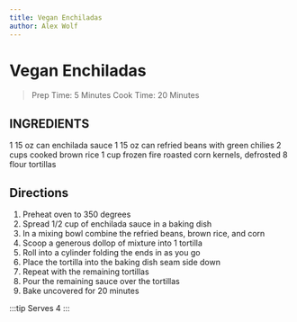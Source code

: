 ```yaml
---
title: Vegan Enchiladas
author: Alex Wolf
---
```

# Vegan Enchiladas

> Prep Time: 5 Minutes
> Cook Time: 20 Minutes

## INGREDIENTS

1 15 oz can enchilada sauce
1 15 oz can refried beans with green chilies
2 cups cooked brown rice
1 cup frozen fire roasted corn kernels, defrosted
8 flour tortillas

## Directions

1. Preheat oven to 350 degrees
2. Spread 1/2 cup of enchilada sauce in a baking dish
3. In a mixing bowl combine the refried beans, brown rice, and corn
4. Scoop a generous dollop of mixture into 1 tortilla
5. Roll into a cylinder folding the ends in as you go
6. Place the tortilla into the baking dish seam side down
7. Repeat with the remaining tortillas
8. Pour the remaining sauce over the tortillas
9. Bake uncovered for 20 minutes

:::tip
Serves 4
:::
